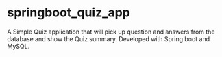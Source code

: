 # springboot_quiz_app
A Simple Quiz application that will pick up question and answers from the database and show the Quiz summary. Developed with Spring boot and MySQL.
